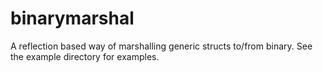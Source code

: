 # binarymarshal
A reflection based way of marshalling generic structs to/from binary. See the example directory for examples.
